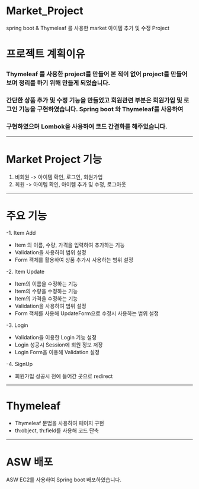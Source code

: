 # Market_Project
spring boot &amp; Thymeleaf 를 사용한 market 아이템 추가 및 수정 Project
# 프로젝트 계획이유
### Thymeleaf 를 사용한 project를 만들어 본 적이 없어 project를 만들어보며 정리를 하기 위해 만들게 되었습니다.
### 간단한 상품 추가 및 수정 기능을 만들었고 회원관련 부분은 회원가입 및 로그인 기능을 구현하였습니다. Spring boot 와 Thymeleaf를 사용하여
### 구현하였으며 Lombok을 사용하여 코드 간결화를 해주었습니다.
------------
# Market Project 기능
1. 비회원 -> 아이템 확인, 로그인, 회원가입
2. 회원 -> 아이템 확인, 아이템 추가 및 수정, 로그아웃
------------
# 주요 기능
-1. Item Add
  - Item 의 이름, 수량, 가격을 입력하여 추가하는 기능
  - Validation을 사용하여 범위 설정
  - Form 객체를 활용하여 상품 추가시 사용하는 범위 설정

-2. Item Update
  - Item의 이름을 수정하는 기능
  - Item의 수량을 수정하는 기능
  - Item의 가격을 수정하는 기능
  - Validation을 사용하여 범위 설정
  - Form 객체를 사용해 UpdateForm으로 수정시 사용하는 범위 설정

-3. Login
  - Validation을 이용한 Login 기능 설정
  - Login 성공시 Session에 회원 정보 저장
  - Login Form을 이용해 Validation 설정

-4. SignUp
  - 회원가입 성공시 전에 들어간 곳으로 redirect
  
-----------------
# Thymeleaf
- Thymeleaf 문법을 사용하여 페이지 구현
 - th:object, th:field를 사용해 코드 단축
 
-----------------
# ASW 배포
ASW EC2를 사용하여 Spring boot 배포하였습니다.
